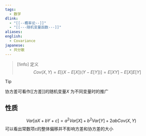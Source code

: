 ```yaml
---
tags:
  - 数学
dlink:
  - "[[--概率论--]]"
  - "[[---随机变量函数---]]"
aliases:
english: 
  - Covariance
japanese:
  - 共分散
---
```

>[!info] 定义
$$Cov(X,Y)=E\Big[(X-E[X])(Y-E[Y])\Big]=E[XY]-E[X]E[Y]$$

>[!tip]
协方差可看作[[方差]]的随机变量$X$ 为不同变量时的推广
## 性质
$$Var[aX+bY+c]=a^{2}Var[X]+b^{2}Var[Y]+2abCov(X,Y)$$
可以看出常数项c的整体偏移并不影响方差和协方差的大小

